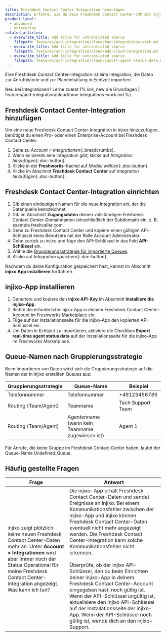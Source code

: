 ```yaml
---
title: Freshdesk Contact Center-Integration hinzufügen
description: Erfahre, wie du dein Freshdesk Contact Center-CRM mit injixo verbinden kannst, um Daten zu importieren.
product_label:
  - advanced
  - enterprise
related_articles:
  - overwrite_title: Add title for untranslated source
    filepath: features/acd-integration/cloud/how-integrations-work.md
  - overwrite_title: Add title for untranslated source
    filepath: features/acd-integration/cloud/add-cloud-integration.md
  - overwrite_title: Add title for untranslated source
    filepath: features/acd-integration/cloud/import-agent-status-data.md
---
```


Eine Freshdesk Contact Center-Integration ist eine Integration, die Daten zur Anrufhistorie und zur Planeinhaltung in Echtzeit importiert.

Neu bei Integrationen? Lerne zuerst {% link_new die Grundlagen | features/acd-integration/cloud/how-integrations-work.md %}.

## Freshdesk Contact Center-Integration hinzufügen

Um eine neue Freshdesk Contact Center-Integration in injixo hinzuzufügen, benötigst du einen Pro- oder einen Enterprise-Account bei Freshdesk Contact Center.

1. Gehe zu _Account > Integrationen_{:.breadcrumbs}.
2. Wenn es bereits eine Integration gibt, klicke auf _Integration hinzufügen_{:.doc-button}.
3. Klicke in der **Freshworks**-Kachel auf _Modell wählen_{:.doc-button}.
4. Klicke im Abschnitt **Freshdesk Contact Center** auf _Integration hinzufügen_{:.doc-button}.

## Freshdesk Contact Center-Integration einrichten

1. Gib einen eindeutigen Namen für die neue Integration ein, der die Datenquelle kennzeichnet.
2. Gib im Abschnitt **Zugangsdaten** deinen vollständigen Freshdesk Contact Center-Domainnamen (einschließlich der Subdomain) ein, z.&nbsp;B. example.freshcaller.com.
3. Gehe zu Freshdesk Contact Center und kopiere einen gültigen API-Schlüssel eines Benutzers mit der Rolle Account Administrator.
4. Gehe zurück zu injixo und füge den API-Schlüssel in das Feld **API-Schlüssel** ein.
5. Wähle die [Gruppierungsstrategie für importierte Queues](#queue-namen-nach-gruppierungsstrategie).
6. Klicke auf _Integration speichern_{:.doc-button}.

Nachdem du deine Konfiguration gespeichert hast, kannst im Abschnitt **injixo App installieren** fortfahren.

## injixo-App installieren

1. Generiere und kopiere den **injixo API-Key** im Abschnitt **Installiere die injixo-App**.
2. Richte die erforderliche injixo-App in deinem Freshdesk Contact Center-Account im [Freshworks Marketplace](https://www.freshworks.com/apps/injixo_1) ein.
3. Füge auf der Installationsseite für die injixo-App den kopierten API-Schlüssel ein.
4. Um Daten in Echtzeit zu importieren, aktiviere die Checkbox **Export real-time agent status data** auf der Installationsseite für die injixo-App im Freshworks Marketplace.

## Queue-Namen nach Gruppierungsstrategie

Beim Importieren von Daten wirkt sich die Gruppierungsstrategie auf die Namen der in injixo erstellten Queues aus:

| Gruppierungsstrategie | Queue-Name                                      | Beispiel          |
| --------------------- | ----------------------------------------------- | ----------------- |
| Telefonnummer         | Telefonnummer                                   | +49123456789      |
| Routing (Team/Agent)  | Teamname                                        | Tech Support Team |
| Routing (Team/Agent)  | Agentenname (wenn kein Teamname zugewiesen ist) | Agent 1           |

Für Anrufe, die keine Gruppe im Freshdesk Contact Center haben, lautet der Queue-Name Undefined_Queue.

## Häufig gestellte Fragen

| Frage                                                                                                                                                                                                                                | Antwort                                                                                                                                                                                                                                                                                                                                                                                                                                                                                                                                                                                                                                                                                             |
| ------------------------------------------------------------------------------------------------------------------------------------------------------------------------------------------------------------------------------------ | --------------------------------------------------------------------------------------------------------------------------------------------------------------------------------------------------------------------------------------------------------------------------------------------------------------------------------------------------------------------------------------------------------------------------------------------------------------------------------------------------------------------------------------------------------------------------------------------------------------------------------------------------------------------------------------------------- |
| injixo zeigt plötzlich keine neuen Freshdesk Contact Center-Daten mehr an. Unter **Account > Integrationen** wird aber immer noch der Status Operational für meine Freshdesk Contact Center-Integration angezeigt. Was kann ich tun? | Die injixo-App erhält Freshdesk Contact Center-Daten und sendet Ereignisse an injixo. Bei einem Kommunikationsfehler zwischen der injixo-App und injixo können Freshdesk Contact Center-Daten eventuell nicht mehr angezeigt werden. Die Freshdesk Contact Center-Integration kann solche Kommunikationsfehler nicht erkennen.<br><br>Überprüfe, ob der injixo API-Schlüssel, den du beim Einrichten deiner injixo-App in deinem Freshdesk Contact Center-Account eingegeben hast, noch gültig ist. Wenn der API-Schlüssel ungültig ist, aktualisiere den injixo API-Schlüssel auf der Installationsseite der injixo-App. Wenn der API-Schlüssel noch gültig ist, wende dich an den injixo-Support. |
